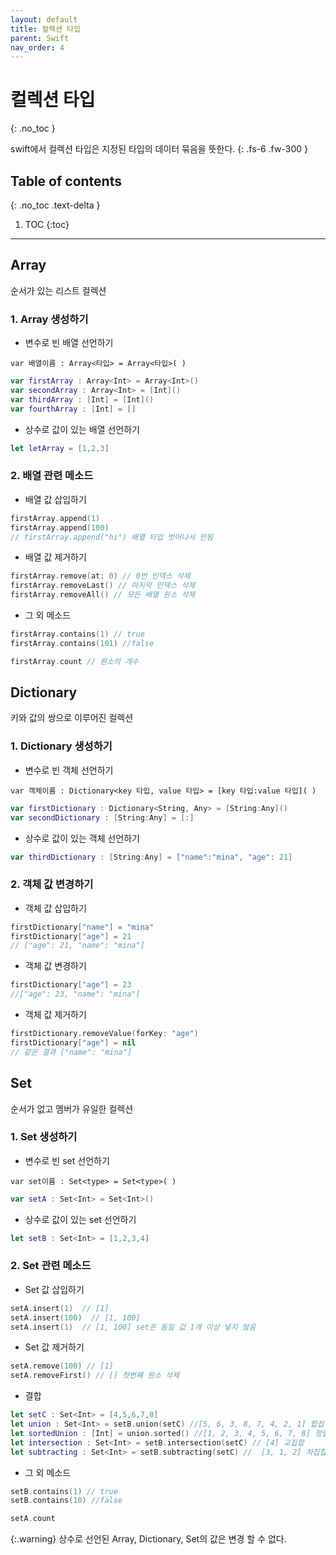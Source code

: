 ```yaml
---
layout: default
title: 컬렉션 타입 
parent: Swift
nav_order: 4
---
```



# 컬렉션 타입 
{: .no_toc }

swift에서 컬렉션 타입은 지정된 타입의 데이터 묶음을 뜻한다. 
{: .fs-6 .fw-300 }


## Table of contents
{: .no_toc .text-delta }

1. TOC
{:toc}

---



## Array 
순서가 있는 리스트 컬렉션 

### 1. Array 생성하기 
- 변수로 빈 배열 선언하기 

 `var 배열이름 : Array<타입> = Array<타입>( )`

```swift
var firstArray : Array<Int> = Array<Int>()
var secondArray : Array<Int> = [Int]()
var thirdArray : [Int] = [Int]()
var fourthArray : [Int] = []
```

- 상수로 값이 있는 배열 선언하기 
```swift
let letArray = [1,2,3]
```

### 2. 배열 관련 메소드 

- 배열 값 삽입하기 
```swift
firstArray.append(1)
firstArray.append(100)
// firstArray.append("hi") 배열 타입 벗어나서 안됨
```

- 배열 값 제거하기
```swift
firstArray.remove(at: 0) // 0번 인덱스 삭제
firstArray.removeLast() // 마지막 인덱스 삭제
firstArray.removeAll() // 모든 배열 원소 삭제
```

- 그 외 메소드 
```swift
firstArray.contains(1) // true
firstArray.contains(101) //false
```

```swift
firstArray.count // 원소의 개수
```



## Dictionary 
키와 값의 쌍으로 이루어진 컬렉션 

### 1. Dictionary 생성하기 
- 변수로 빈 객체 선언하기 

 `var 객체이름 : Dictionary<key 타입, value 타입> = [key 타입:value 타입]( )`

```swift
var firstDictionary : Dictionary<String, Any> = [String:Any]()
var secondDictionary : [String:Any] = [:]
```

- 상수로 값이 있는 객체 선언하기 
```swift
var thirdDictionary : [String:Any] = ["name":"mina", "age": 21]
```

### 2. 객체 값 변경하기 

- 객체 값 삽입하기 
```swift
firstDictionary["name"] = "mina"
firstDictionary["age"] = 21
// ["age": 21, "name": "mina"]
```

- 객체 값 변경하기 
```swift
firstDictionary["age"] = 23
//["age": 23, "name": "mina"]
```

- 객체 값 제거하기 
```swift
firstDictionary.removeValue(forKey: "age")
firstDictionary["age"] = nil
// 같은 결과 ["name": "mina"]
```



## Set
순서가 없고 멤버가 유일한 컬렉션 

### 1. Set 생성하기 
- 변수로 빈 set 선언하기

 `var set이름 : Set<type> = Set<type>( )`

 ```swift
 var setA : Set<Int> = Set<Int>()
 ```

- 상수로 값이 있는 set 선언하기 
```swift
let setB : Set<Int> = [1,2,3,4]
```

### 2. Set 관련 메소드 

- Set 값 삽입하기 
```swift
setA.insert(1)  // [1]
setA.insert(100)  // [1, 100]
setA.insert(1)  // [1, 100] set은 동일 값 1개 이상 넣지 않음
```

- Set 값 제거하기 
```swift
setA.remove(100) // [1]
setA.removeFirst() // [] 첫번째 원소 삭제
```

- 결합 
```swift
let setC : Set<Int> = [4,5,6,7,8]
let union : Set<Int> = setB.union(setC) //[5, 6, 3, 8, 7, 4, 2, 1] 합집합
let sortedUnion : [Int] = union.sorted() //[1, 2, 3, 4, 5, 6, 7, 8] 정렬
let intersection : Set<Int> = setB.intersection(setC) // [4] 교집합
let subtracting : Set<Int> = setB.subtracting(setC) //  [3, 1, 2] 차집합
```

- 그 외 메소드  
```swift
setB.contains(1) // true
setB.contains(10) //false
```

```swift
setA.count
```



{:.warning}
상수로 선언된 Array, Dictionary, Set의 값은 변경 할 수 없다. 
